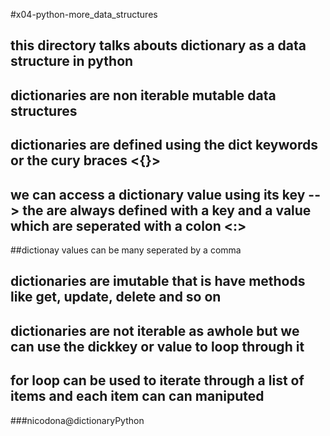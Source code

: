 #x04-python-more_data_structures
## this directory talks abouts dictionary as a data structure in python
## dictionaries are non iterable mutable data structures
## dictionaries are defined using the dict keywords or the cury braces <{}>
## we can access a dictionary value using its key --> the are always defined with a key and a value which are seperated with a colon <:>
##dictionay values can be many seperated by a comma
## dictionaries are imutable that is have methods like get, update, delete and so on
## dictionaries are not iterable as awhole but we can use the dickkey or value to loop through it
## for loop can be used to iterate through a list of items and each item can can maniputed
###nicodona@dictionaryPython
